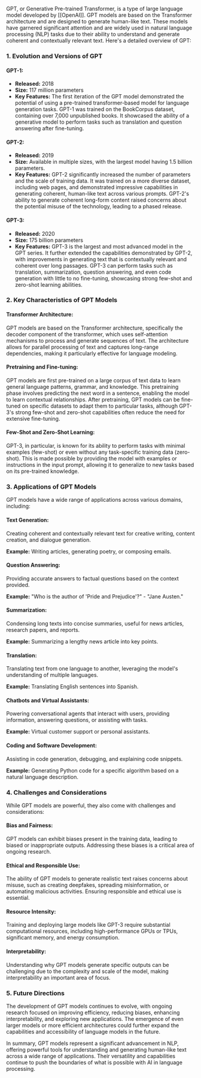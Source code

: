 GPT, or Generative Pre-trained Transformer, is a type of large language model developed by [[OpenAI]]. GPT models are based on the Transformer architecture and are designed to generate human-like text. These models have garnered significant attention and are widely used in natural language processing (NLP) tasks due to their ability to understand and generate coherent and contextually relevant text. Here's a detailed overview of GPT:

### **1. Evolution and Versions of GPT**

#### **GPT-1:**
- **Released:** 2018
- **Size:** 117 million parameters
- **Key Features:** The first iteration of the GPT model demonstrated the potential of using a pre-trained transformer-based model for language generation tasks. GPT-1 was trained on the BookCorpus dataset, containing over 7,000 unpublished books. It showcased the ability of a generative model to perform tasks such as translation and question answering after fine-tuning.

#### **GPT-2:**
- **Released:** 2019
- **Size:** Available in multiple sizes, with the largest model having 1.5 billion parameters.
- **Key Features:** GPT-2 significantly increased the number of parameters and the scale of training data. It was trained on a more diverse dataset, including web pages, and demonstrated impressive capabilities in generating coherent, human-like text across various prompts. GPT-2's ability to generate coherent long-form content raised concerns about the potential misuse of the technology, leading to a phased release.

#### **GPT-3:**
- **Released:** 2020
- **Size:** 175 billion parameters
- **Key Features:** GPT-3 is the largest and most advanced model in the GPT series. It further extended the capabilities demonstrated by GPT-2, with improvements in generating text that is contextually relevant and coherent over long passages. GPT-3 can perform tasks such as translation, summarization, question answering, and even code generation with little to no fine-tuning, showcasing strong few-shot and zero-shot learning abilities.

### **2. Key Characteristics of GPT Models**

#### **Transformer Architecture:**
GPT models are based on the Transformer architecture, specifically the decoder component of the transformer, which uses self-attention mechanisms to process and generate sequences of text. The architecture allows for parallel processing of text and captures long-range dependencies, making it particularly effective for language modeling.

#### **Pretraining and Fine-tuning:**
GPT models are first pre-trained on a large corpus of text data to learn general language patterns, grammar, and knowledge. This pretraining phase involves predicting the next word in a sentence, enabling the model to learn contextual relationships. After pretraining, GPT models can be fine-tuned on specific datasets to adapt them to particular tasks, although GPT-3's strong few-shot and zero-shot capabilities often reduce the need for extensive fine-tuning.

#### **Few-Shot and Zero-Shot Learning:**
GPT-3, in particular, is known for its ability to perform tasks with minimal examples (few-shot) or even without any task-specific training data (zero-shot). This is made possible by providing the model with examples or instructions in the input prompt, allowing it to generalize to new tasks based on its pre-trained knowledge.

### **3. Applications of GPT Models**

GPT models have a wide range of applications across various domains, including:

#### **Text Generation:**
Creating coherent and contextually relevant text for creative writing, content creation, and dialogue generation.

**Example:** Writing articles, generating poetry, or composing emails.

#### **Question Answering:**
Providing accurate answers to factual questions based on the context provided.

**Example:** "Who is the author of 'Pride and Prejudice'?" - "Jane Austen."

#### **Summarization:**
Condensing long texts into concise summaries, useful for news articles, research papers, and reports.

**Example:** Summarizing a lengthy news article into key points.

#### **Translation:**
Translating text from one language to another, leveraging the model's understanding of multiple languages.

**Example:** Translating English sentences into Spanish.

#### **Chatbots and Virtual Assistants:**
Powering conversational agents that interact with users, providing information, answering questions, or assisting with tasks.

**Example:** Virtual customer support or personal assistants.

#### **Coding and Software Development:**
Assisting in code generation, debugging, and explaining code snippets.

**Example:** Generating Python code for a specific algorithm based on a natural language description.

### **4. Challenges and Considerations**

While GPT models are powerful, they also come with challenges and considerations:

#### **Bias and Fairness:**
GPT models can exhibit biases present in the training data, leading to biased or inappropriate outputs. Addressing these biases is a critical area of ongoing research.

#### **Ethical and Responsible Use:**
The ability of GPT models to generate realistic text raises concerns about misuse, such as creating deepfakes, spreading misinformation, or automating malicious activities. Ensuring responsible and ethical use is essential.

#### **Resource Intensity:**
Training and deploying large models like GPT-3 require substantial computational resources, including high-performance GPUs or TPUs, significant memory, and energy consumption.

#### **Interpretability:**
Understanding why GPT models generate specific outputs can be challenging due to the complexity and scale of the model, making interpretability an important area of focus.

### **5. Future Directions**

The development of GPT models continues to evolve, with ongoing research focused on improving efficiency, reducing biases, enhancing interpretability, and exploring new applications. The emergence of even larger models or more efficient architectures could further expand the capabilities and accessibility of language models in the future.

In summary, GPT models represent a significant advancement in NLP, offering powerful tools for understanding and generating human-like text across a wide range of applications. Their versatility and capabilities continue to push the boundaries of what is possible with AI in language processing.